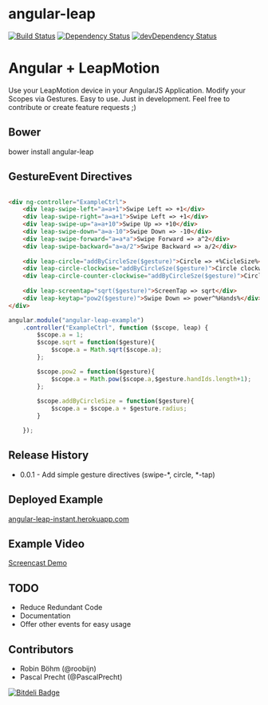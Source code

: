 angular-leap
============
[![Build Status](https://travis-ci.org/angular-leap/angular-leap.png)](https://travis-ci.org/angular-leap/angular-leap)
[![Dependency Status](https://david-dm.org/angular-leap/angular-leap.png)](https://david-dm.org/angular-leap/angular-leap)
[![devDependency Status](https://david-dm.org/angular-leap/angular-leap/dev-status.png)](https://david-dm.org/angular-leap/angular-leap#info=devDependencies)

# Angular + LeapMotion
Use your LeapMotion device in your AngularJS Application. 
Modify your Scopes via Gestures.
Easy to use.
Just in development.
Feel free to contribute or create feature requests ;)

## Bower

bower install angular-leap

## GestureEvent Directives

```html

<div ng-controller="ExampleCtrl">
	<div leap-swipe-left="a=a+1">Swipe Left => +1</div>
	<div leap-swipe-right="a=a+1">Swipe Left => +1</div>
	<div leap-swipe-up="a=a+10">Swipe Up => +10</div>
	<div leap-swipe-down="a=a-10">Swipe Down => -10</div>
	<div leap-swipe-forward="a=a*a">Swipe Forward => a^2</div>
	<div leap-swipe-backward="a=a/2">Swipe Backward => a/2</div>
	
	<div leap-circle="addByCircleSze($gesture)">Circle => +%CicleSize%</div>
	<div leap-circle-clockwise="addByCircleSze($gesture)">Circle clockwise => +%CicleSize%</div>
	<div leap-circle-counter-clockwise="addByCircleSze($gesture)">Circle counter-clockwise => +%CicleSize%</div>
	
	<div leap-screentap="sqrt($gesture)">ScreenTap => sqrt</div>
	<div leap-keytap="pow2($gesture)">Swipe Down => power^%Hands%</div>
</div>
```

```js
angular.module("angular-leap-example")
    .controller("ExampleCtrl", function ($scope, leap) {
		$scope.a = 1;
        $scope.sqrt = function($gesture){
        	$scope.a = Math.sqrt($scope.a);
        };

        $scope.pow2 = function($gesture){
        	$scope.a = Math.pow($scope.a,$gesture.handIds.length+1);
        };
        
        $scope.addByCircleSize = function($gesture){
            $scope.a = $scope.a + $gesture.radius;
        }

    });
```

## Release History
* 0.0.1 - Add simple gesture directives (swipe-*, circle, *-tap)

## Deployed Example
[angular-leap-instant.herokuapp.com](https://angular-leap-instant.herokuapp.com/)

## Example Video
[Screencast Demo](http://www.youtube.com/watch?v=RrszTInvJA4&feature=youtu.be)

## TODO
* Reduce Redundant Code
* Documentation
* Offer other events for easy usage

## Contributors
* Robin Böhm (@roobijn)
* Pascal Precht (@PascalPrecht)



[![Bitdeli Badge](https://d2weczhvl823v0.cloudfront.net/angular-leap/angular-leap/trend.png)](https://bitdeli.com/free "Bitdeli Badge")

